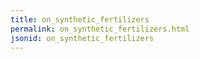 ```yaml
---
title: on_synthetic_fertilizers
permalink: on_synthetic_fertilizers.html
jsonid: on_synthetic_fertilizers
---
```

